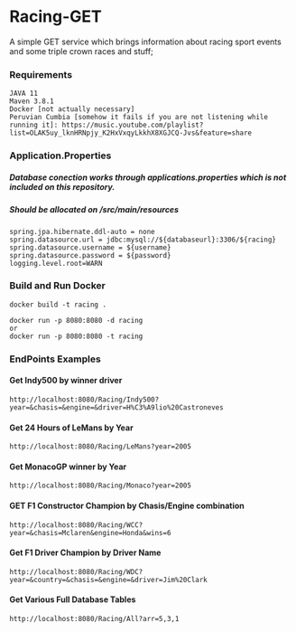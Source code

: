 # Racing-GET
A simple GET service which brings information about racing sport events and some triple crown races and stuff;

### Requirements
```
JAVA 11
Maven 3.8.1
Docker [not actually necessary]
Peruvian Cumbia [somehow it fails if you are not listening while running it]: https://music.youtube.com/playlist?list=OLAK5uy_lknHRNpjy_K2HxVxqyLkkhX8XGJCQ-Jvs&feature=share
```

### Application.Properties
##### Database conection works through applications.properties which is not included on this repository.
##### Should be allocated on /src/main/resources
```
spring.jpa.hibernate.ddl-auto = none
spring.datasource.url = jdbc:mysql://${databaseurl}:3306/${racing}
spring.datasource.username = ${username}
spring.datasource.password = ${password}
logging.level.root=WARN
```

### Build and Run Docker
```
docker build -t racing .

docker run -p 8080:8080 -d racing 
or 
docker run -p 8080:8080 -t racing
```

### EndPoints Examples

#### Get Indy500 by winner driver
```
http://localhost:8080/Racing/Indy500?year=&chasis=&engine=&driver=H%C3%A9lio%20Castroneves
```

#### Get 24 Hours of LeMans by Year
```
http://localhost:8080/Racing/LeMans?year=2005
```

#### Get MonacoGP winner by Year
```
http://localhost:8080/Racing/Monaco?year=2005
```

#### GET F1 Constructor Champion by Chasis/Engine combination
```
http://localhost:8080/Racing/WCC?year=&chasis=Mclaren&engine=Honda&wins=6
```

#### Get F1 Driver Champion by Driver Name
```
http://localhost:8080/Racing/WDC?year=&country=&chasis=&engine=&driver=Jim%20Clark
```

#### Get Various Full Database Tables 
```
http://localhost:8080/Racing/All?arr=5,3,1
```